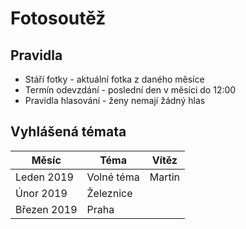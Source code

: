 # Fotosoutěž

## Pravidla

* Stáří fotky - aktuální fotka z daného měsíce
* Termín odevzdání - poslední den v měsíci do 12:00 
* Pravidla hlasování - ženy nemají žádný hlas

## Vyhlášená témata

| Měsíc          | Téma              | Vítěz          |
| -------------- | ----------------- | -------------- |
| Leden 2019     | Volné téma        | Martin         |
| Únor 2019      | Železnice         |                |
| Březen 2019    | Praha             |                |
